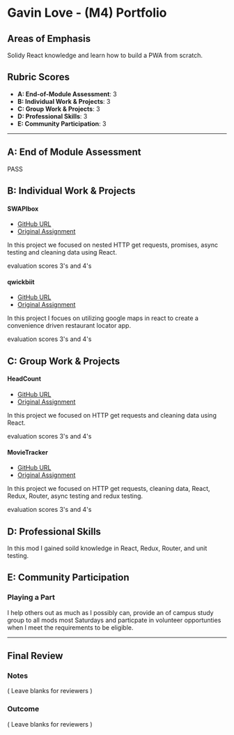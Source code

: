 # Gavin Love - (M4) Portfolio

## Areas of Emphasis

Solidy React knowledge and learn how to build a PWA from scratch.

## Rubric Scores

* **A: End-of-Module Assessment**: 3
* **B: Individual Work & Projects**: 3
* **C: Group Work & Projects**: 3
* **D: Professional Skills**: 3
* **E: Community Participation**: 3

-----------------------

## A: End of Module Assessment

PASS


## B: Individual Work & Projects

#### SWAPIbox

* [GitHub URL](https://github.com/gavin-love/swapiBox)
* [Original Assignment](http://frontend.turing.io/projects/swapi-box.html)

In this project we focused on nested HTTP get requests, promises, async testing and cleaning data using React.

evaluation scores
3's and 4's

#### qwickbiit

* [GitHub URL](https://github.com/gavin-love/qwickbiit)
* [Original Assignment](http://frontend.turing.io/projects/self-directed-project.html)

In this project I focues on utilizing google maps in react to create a convenience driven restaurant locator app.

evaluation scores
3's and 4's



## C: Group Work & Projects

#### HeadCount

* [GitHub URL](https://github.com/gavin-love/headcount2.0)
* [Original Assignment](https://github.com/turingschool-examples/headcount2.0)

In this project we focused on HTTP get requests and cleaning data using React.

evaluation scores
3's and 4's


#### MovieTracker

* [GitHub URL](https://github.com/gavin-love/movieTracker)
* [Original Assignment](https://github.com/turingschool-examples/movie-tracker)

In this project we focused on HTTP get requests, cleaning data, React, Redux, Router, async testing and redux testing.

evaluation scores
3's and 4's



## D: Professional Skills
In this mod I gained soild knowledge in React, Redux, Router, and unit testing.

## E: Community Participation

### Playing a Part

I help others out as much as I possibly can, provide an of campus study group to all mods most Saturdays and particpate in volunteer opportunties when I meet the requirements to be eligible. 

------------------

## Final Review

### Notes

( Leave blanks for reviewers )

### Outcome

( Leave blanks for reviewers )
